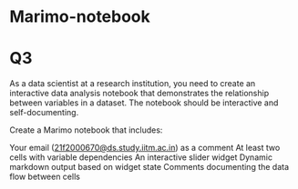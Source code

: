 # Marimo-notebook
# Q3  
As a data scientist at a research institution, you need to create an interactive data analysis notebook that demonstrates the relationship between variables in a dataset. The notebook should be interactive and self-documenting.

Create a Marimo notebook that includes:

Your email (21f2000670@ds.study.iitm.ac.in) as a comment
At least two cells with variable dependencies
An interactive slider widget
Dynamic markdown output based on widget state
Comments documenting the data flow between cells
